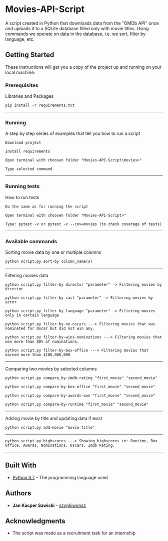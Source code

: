 # Movies-API-Script

A script created in Python that downloads data from the "OMDb API" once and uploads it to a SQLite database filled only with movie titles. Using commands we operate on data in the database, i.e. we sort, filter by language, etc.

## Getting Started

These instructions will get you a copy of the project up and running on your local machine.

### Prerequisites

Libraries and Packages

```
pip install -r requirements.txt
```
---
### Running

A step by step series of examples that tell you how to run a script

```
Download project
```
```
Install requirements
```
```
Open terminal with choosen folder "Movies-API-Script\movies>"
```
```
Type selected command
```
---
### Running tests

How to run tests
```
Do the same as for running the script
```
```
Open terminal with choosen folder "Movies-API-Script>"
```
```
Type: pytest -v or pytest -v --cov=movies (to check coverage of tests)
```
---
### Available commands

Sorting movie data by one or multiple columns

```
python script.py sort-by column_name(s)
```
---

Filtering movies data

```
python script.py filter-by director "parameter" -> Filtering movies by director
```
```
python script.py filter-by cast "parameter" -> Filtering movies by actor
```
```
python script.py filter-by language "parameter" -> Filtering movies only in certain language
```
```
python script.py filter-by-no-oscars ---> Filtering movies that was nominated for Oscar but did not win any.
```
```
python script.py filter-by-wins-nominations ---> Filtering movies that won more than 80% of nominations.
```
```
python script.py filter-by-box-office ---> Filtering movies that earned more than $100,000,000
```
---

Comparing two movies by selected columns

```
python script.py compare_by-imdb-rating "first_movie" "second_movie"
```
```
python script.py compare-by-box-office "first_movie" "second_movie"
```
```
python script.py compare-by-awards-won "first_movie" "second_movie"
```
```
python script.py compare-by-runtime "first_movie" "second_movie"
```
---

Adding movie by title and updating data if exist

```
python script.py add-movie "movie title"
```
---

```
python script.py highscores ---> Showing highscores in: Runtime, Box Office, Awards, Nominations, Oscars, Imdb Rating.
```
---
## Built With

* [Python 3.7](https://www.python.org/) - The programming language used

## Authors

* **Jan Kacper Sawicki** - [szypkiwonsz](https://github.com/szypkiwonsz)

## Acknowledgments

* The script was made as a recruitment task for an internship
